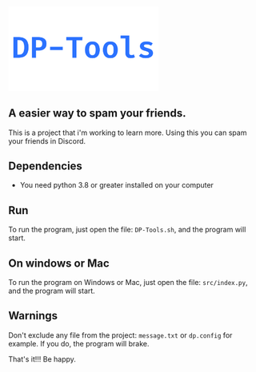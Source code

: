 <img src="https://github.com/matheuscristian/DP-Tools/blob/master/icon.png" width="300px">

## A easier way to spam your friends.

This is a project that i'm working to learn more.
Using this you can spam your friends in Discord.

## Dependencies
- You need python 3.8 or greater installed on your computer

## Run
To run the program, just open the file: `DP-Tools.sh`, and the program will start.

## On windows or Mac
To run the program on Windows or Mac, just open the file: `src/index.py`, and the program will start.

## Warnings
Don't exclude any file from the project: `message.txt` or `dp.config` for example. If you do, the program will brake. 

That's it!!! Be happy.

